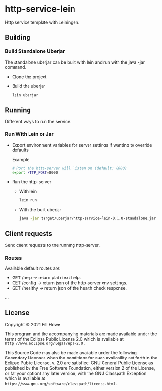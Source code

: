 # http-service-lein

Http service template with Leiningen.

## Building

### Build Standalone Uberjar

The standalone uberjar can be built with lein and run with the java -jar command.

* Clone the project
* Build the uberjar

  ```bash
  lein uberjar
  ```

## Running

Different ways to run the service.

### Run With Lein or Jar

* Export environment variables for server settings if wanting to override defaults.

  Example
  
  ```bash
  # Port the http-server will listen on (default: 8080)
  export HTTP_PORT=8000
  ```

* Run the http-server
  * With lein

    ```bash
    lein run
    ```

  * With the built uberjar

    ```bash
    java -jar target/uberjar/http-service-lein-0.1.0-standalone.jar
    ```

## Client requests

Send client requests to the running http-server.

### Routes

Available default routes are:

* GET /help  -> return plain text help.
* GET /config  -> return json of the http-server env settings.
* GET /healthy  -> return json of the health check response.

...

## License

Copyright © 2021 Bill Howe

This program and the accompanying materials are made available under the
terms of the Eclipse Public License 2.0 which is available at
`http://www.eclipse.org/legal/epl-2.0.`

This Source Code may also be made available under the following Secondary
Licenses when the conditions for such availability set forth in the Eclipse
Public License, v. 2.0 are satisfied: GNU General Public License as published by
the Free Software Foundation, either version 2 of the License, or (at your
option) any later version, with the GNU Classpath Exception which is available
at `https://www.gnu.org/software/classpath/license.html`.
